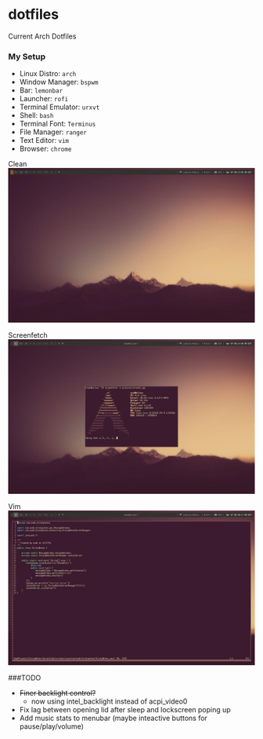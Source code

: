 # dotfiles
Current Arch Dotfiles

<!--- My Setup {{{ -->

### My Setup

* Linux Distro: `arch`
* Window Manager: `bspwm`
* Bar: `lemonbar`
* Launcher: `rofi`
* Terminal Emulator: `urxvt`
* Shell: `bash`
* Terminal Font: `Terminus`
* File Manager: `ranger`
* Text Editor: `vim`
* Browser: `chrome`


Clean
![Clean][screen1]

Screenfetch
![Screenfetch][screen2]

Vim
![Vim][screen3]
<!--- }}} -->

###TODO

* ~~Finer backlight control?~~
  * now using intel_backlight instead of acpi_video0
* Fix lag between opening lid after sleep and lockscreen poping up
* Add music stats to menubar (maybe inteactive buttons for pause/play/volume)

[screen1]: pictures/screen1.jpg
[screen2]: pictures/screen2.jpg
[screen3]: pictures/screen3.jpg
